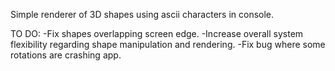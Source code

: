 Simple renderer of 3D shapes using ascii characters in console.

TO DO:
-Fix shapes overlapping screen edge.
-Increase overall system flexibility regarding shape manipulation and rendering.
-Fix bug where some rotations are crashing app.
